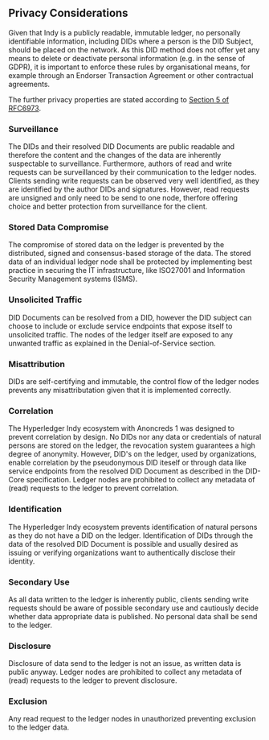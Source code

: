 

## Privacy Considerations

Given that Indy is a publicly readable, immutable ledger, no personally identifiable information, including DIDs where a person is the DID Subject, should be placed on the network. As this DID method does not offer yet any means to delete or deactivate personal information (e.g. in the sense of GDPR), it is important to enforce these rules by organisational means, for example through an Endorser Transaction Agreement or other contractual agreements.

The further privacy properties are stated according to [Section 5 of RFC6973](https://tools.ietf.org/html/rfc6973#section-5).

### Surveillance
The DIDs and their resolved DID Documents are  public readable and therefore the content and the changes of the data are inherently suspectable to surveillance.
Furthermore, authors of read and write requests can be surveillanced by their communication to the ledger nodes. Clients sending write requests can be observed very well identified, as they are identified by the author DIDs and signatures. However, read requests are unsigned and only need to be send to one node, therfore offering choice and better protection from surveillance for the client.

### Stored Data Compromise
The compromise of stored data on the ledger is prevented by the distributed, signed and consensus-based storage of the data. The stored data of an individual ledger node shall be protected by implementing best practice in securing the IT infrastructure, like ISO27001 and Information Security Management systems (ISMS).

### Unsolicited Traffic
DID Documents can be resolved from a DID, however the DID subject can choose to include or exclude service endpoints that expose itself to unsolicited traffic. The nodes of the ledger itself are exposed to any unwanted traffic as explained in the Denial-of-Service section.

### Misattribution
DIDs are self-certifying and immutable, the control flow of the ledger nodes prevents any misattributation given that it is implemented correctly.

### Correlation
The Hyperledger Indy ecosystem with Anoncreds 1 was designed to prevent correlation by design. No DIDs nor any data or credentials of natural persons are stored on the ledger, the revocation system guarantees a high degree of anonymity.
However, DID's on the ledger, used by organizations, enable correlation by the pseudonymous DID iteself or through data like service endpoints from the resolved DID Document as described in the DID-Core specification. Ledger nodes are prohibited to collect any metadata of (read) requests to the ledger to prevent correlation.

### Identification
The Hyperledger Indy ecosystem prevents identification of natural persons as they do not have a DID on the ledger. Identification of DIDs through the data of the resolved DID Document is possible and usually desired as issuing or verifying organizations want to authentically disclose their identity.

### Secondary Use
As all data written to the ledger is inherently public, clients sending write requests should be aware of possible secondary use and cautiously decide whether data appropriate data is published. No personal data shall be send to the ledger.

### Disclosure
Disclosure of data send to the ledger is not an issue, as written data is public anyway. Ledger nodes are prohibited to collect any metadata of (read) requests to the ledger to prevent disclosure.

### Exclusion
Any read request to the ledger nodes in unauthorized preventing exclusion to the ledger data.

